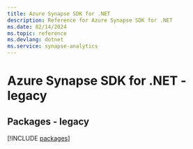 ```yaml
---
title: Azure Synapse SDK for .NET
description: Reference for Azure Synapse SDK for .NET
ms.date: 02/14/2024
ms.topic: reference
ms.devlang: dotnet
ms.service: synapse-analytics
---
```

# Azure Synapse SDK for .NET - legacy
## Packages - legacy
[!INCLUDE [packages](synapse-index.md)]